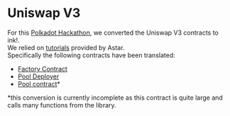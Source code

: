 # Uniswap V3
For this [Polkadot Hackathon](https://www.polkadotglobalseries.com/?utm_source=Discord&utm_medium=socials&utm_campaign=launch), we converted the Uniswap V3 contracts to ink!. <br />
We relied on [tutorials](https://docs.astar.network/docs/build/wasm/from-zero-to-ink-hero/dex/) provided by Astar. <br />
Specifically the following contracts have been translated: <br />
- [Factory Contract](https://github.com/Uniswap/v3-core/blob/main/contracts/UniswapV3Factory.sol)
- [Pool Deployer](https://github.com/Uniswap/v3-core/blob/main/contracts/UniswapV3PoolDeployer.sol)
- [Pool contract](https://github.com/Uniswap/v3-core/blob/main/contracts/UniswapV3Pool.sol)*

\*this conversion is currently incomplete as this contract is quite large and calls many functions from the library.
